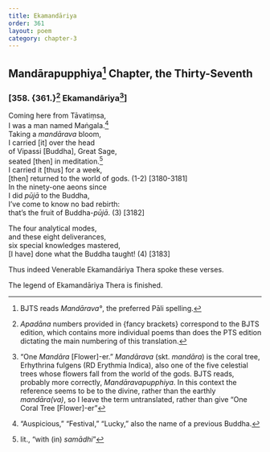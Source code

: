 ```yaml
---
title: Ekamandāriya
order: 361
layout: poem
category: chapter-3
---
```


## Mandārapupphiya[^1] Chapter, the Thirty-Seventh

### \[358. {361.}[^2] Ekamandāriya[^3]\]

Coming here from Tāvatiṃsa,  
I was a man named Maṅgala.[^4]  
Taking a *mandārava* bloom,  
I carried \[it\] over the head  
of Vipassi \[Buddha\], Great Sage,  
seated \[then\] in meditation.[^5]  
I carried it \[thus\] for a week,  
\[then\] returned to the world of gods. (1-2) \[3180-3181\]  
In the ninety-one aeons since  
I did *pūjā* to the Buddha,  
I’ve come to know no bad rebirth:  
that’s the fruit of Buddha-*pūjā*. (3) \[3182\]

The four analytical modes,  
and these eight deliverances,  
six special knowledges mastered,  
\[I have\] done what the Buddha taught! (4) \[3183\]

Thus indeed Venerable Ekamandāriya Thera spoke these verses.

The legend of Ekamandāriya Thera is finished.

[^1]: BJTS reads *Mandārava°*, the preferred Pāli spelling.

[^2]: *Apadāna* numbers provided in {fancy brackets} correspond to the BJTS edition, which contains more individual poems than does the PTS edition dictating the main numbering of this translation.

[^3]: “One *Mandāra* \[Flower\]-er.” *Mandārava* (skt. *mandāra*) is the coral tree, Erhythrina fulgens (RD Erythmia Indica), also one of the five celestial trees whose flowers fall from the world of the gods. BJTS reads, probably more correctly, *Mandāravapupphiya*. In this context the reference seems to be to the divine, rather than the earthly *mandāra(va)*, so I leave the term untranslated, rather than give “One Coral Tree \[Flower\]-er”

[^4]: “Auspicious,” “Festival,” “Lucky,” also the name of a previous Buddha.

[^5]: lit., “with (in) *samādhi*”
